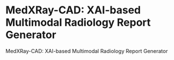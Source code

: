 # MedXRay-CAD: XAI-based Multimodal Radiology Report Generator
MedXRay-CAD: XAI-based Multimodal Radiology Report Generator
